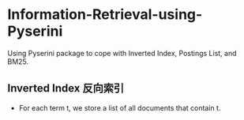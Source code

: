 # Information-Retrieval-using-Pyserini
Using Pyserini package to cope with Inverted Index, Postings List, and BM25.


## Inverted Index 反向索引
* For each term t, we store a list of all documents that contain t.
